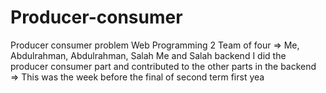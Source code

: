 # Producer-consumer
Producer consumer problem Web
Programming 2
Team of four => Me, Abdulrahman, Abdulrahman, Salah
Me and Salah backend
I did the producer consumer part and contributed to the other parts in the backend => This was the week before the final of second term first yea
